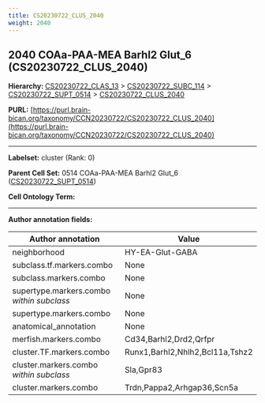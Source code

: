 ```yaml
---
title: CS20230722_CLUS_2040
weight: 2040
---
```

## 2040 COAa-PAA-MEA Barhl2 Glut_6 (CS20230722_CLUS_2040)
<b>Hierarchy: </b>
[CS20230722_CLAS_13](../CS20230722_CLAS_13) >
[CS20230722_SUBC_114](../CS20230722_SUBC_114) >
[CS20230722_SUPT_0514](../CS20230722_SUPT_0514) >
[CS20230722_CLUS_2040](../CS20230722_CLUS_2040)

**PURL:** [https://purl.brain-bican.org/taxonomy/CCN20230722/CS20230722_CLUS_2040](https://purl.brain-bican.org/taxonomy/CCN20230722/CS20230722_CLUS_2040)

---


**Labelset:** cluster (Rank: 0)

**Parent Cell Set:** 0514 COAa-PAA-MEA Barhl2 Glut_6 ([CS20230722_SUPT_0514](../CS20230722_SUPT_0514))



**Cell Ontology Term:** 

[MARKER GENES.]: #


---

[TRANSFERRED ANNOTATIONS.]: #


[AUTHOR ANNOTATION FIELDS.]: #


**Author annotation fields:**

| Author annotation | Value |
|-------------------|-------|
|neighborhood|HY-EA-Glut-GABA|
|subclass.tf.markers.combo|None|
|subclass.markers.combo|None|
|supertype.markers.combo _within subclass_|None|
|supertype.markers.combo|None|
|anatomical_annotation|None|
|merfish.markers.combo|Cd34,Barhl2,Drd2,Qrfpr|
|cluster.TF.markers.combo|Runx1,Barhl2,Nhlh2,Bcl11a,Tshz2|
|cluster.markers.combo _within subclass_|Sla,Gpr83|
|cluster.markers.combo|Trdn,Pappa2,Arhgap36,Scn5a|

